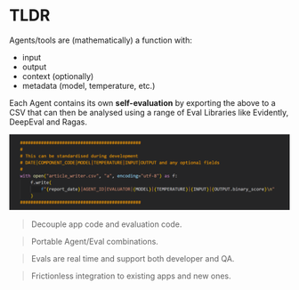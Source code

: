 # TLDR

Agents/tools are (mathematically) a function with:

- input
- output
- context (optionally)
- metadata (model, temperature, etc.)

Each Agent contains its own **self-evaluation** by exporting the above to a CSV that can then be analysed using a range of Eval Libraries like Evidently, DeepEval and Ragas.

![Log](./images/example_log_print.png)

> Decouple app code and evaluation code.

> Portable Agent/Eval combinations.

> Evals are real time and support both developer and QA.

> Frictionless integration to existing apps and new ones.
